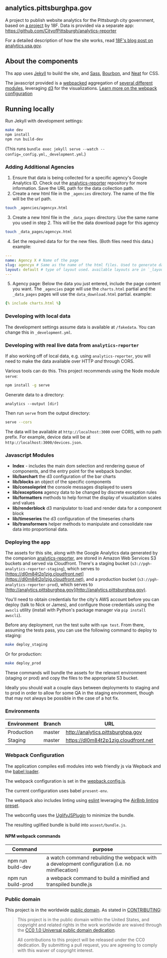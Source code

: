 ## analytics.pittsburghpa.gov

A project to publish website analytics for the Pittsburgh city government, based on [a project](https://github.com/18F/analytics.usa.gov) by 18F. Data is provided via a separate app: https://github.com/CityofPittsburgh/analytics-reporter

For a detailed description of how the site works, read [18F's blog post on analytics.usa.gov](https://18f.gsa.gov/2015/03/19/how-we-built-analytics-usa-gov/).

## About the components
Ths app uses [Jekyll](https://jekyllrb.com) to build the site, and [Sass](https://sass-lang.com/), [Bourbon](http://bourbon.io), and [Neat](https://neat.bourbon.io) for CSS.

The javascript provided is a [webpacked](https://webpack.js.org/) aggregation of [several different modules](#javascript-modules), leveraging [d3](https://d3js.org/) for the visualizations. [Learn more on the webpack configuration](#webpack-configuration)

## Running locally
Run Jekyll with development settings:

```bash
make dev
npm install
npm run build-dev
```

(This runs `bundle exec jekyll serve --watch --config=_config.yml,_development.yml`.)

### Adding Additional Agencies

1. Ensure that data is being collected for a specific agency's Google Analytics ID. Check out the [analytics-reporter](https://github.com/CityOfPittsburgh/analytics-reporter) repository for more information. Save the URL path for the data collection path.
2. Create a new html file in the `_agencies` directory. The name of the file will be the url path.
  ```bash
  touch _agencies/agencyx.html
  ```
3. Create a new html file in the `_data_pages` directory. Use the same name you used in step 2. This will be the data download page for this agency

  ```bash
  touch _data_pages/agencyx.html
  ```
4. Set the required data for for the new files. (Both files need this data.) example:

  ```yaml
  ---
  name: Agency X # Name of the page
  slug: agencyx # Same as the name of the html files. Used to generate data page links.
  layout: default # type of layout used. available layouts are in `_layouts`
  ---
  ```
5. Agency page: Below the data you just entered, include the page content you want. The `_agencies` page will use the `charts.html` partial and the `_data_pages` pages will use the `data_download.html` partial. example:

```yaml
{% include charts.html %}
```

### Developing with local data

The development settings assume data is available at `/fakedata`. You can change this in `_development.yml`.


### Developing with real live data from `analytics-reporter`

If also working off of local data, e.g. using `analytics-reporter`, you will need to make the data available over HTTP _and_ through CORS.

Various tools can do this. This project recommends using the Node module `serve`:

```bash
npm install -g serve
```

Generate data to a directory:

```
analytics --output [dir]
```

Then run `serve` from the output directory:

```bash
serve --cors
```

The data will be available at `http://localhost:3000` over CORS, with no path prefix. For example, device data will be at `http://localhost:3000/devices.json`.

### Javascript Modules
* **Index** - includes the main dom selection and rendering queue of components, and the entry point for the webpack bundler.
* **lib/barchart** the d3 configuration of the bar charts
* **lib/blocks** an object of the specific components
* **lib/consoleprint** the console messages displayed to users
* **lib/exceptions** agency data to be changed by discrete exception rules
* **lib/formatters** methods to help format the display of visualization scales and values
* **lib/renderblock** d3 manipulator to load and render data for a component block
* **lib/timeseries** the d3 configuration of the timeseries charts
* **lib/transformers** helper methods to manipulate and consolidate raw data into proportional data.

### Deploying the app

The assets for this site, along with the Google Analytics data generated by the companion [analytics-reporter](https://github.com/CityofPittsburgh/analytics-reporter), are stored in Amazon Web Services S3 buckets and served via Cloudfront. There's a staging bucket (`s3://pgh-analytics-reporter-staging`), which serves to [https://dl0m84t2p1zjg.cloudfront.net](https://dl0m84t2p1zjg.cloudfront.net), and a production bucket (`s3://pgh-analytics-reporter-prod`), which serves to [http://analytics.pittsburghpa.gov](http://analytics.pittsburghpa.gov).

You'll need to obtain credentials for the city's AWS account before you can deploy (talk to Nick or James), and configure those credentials using the `awscli` utility (install with Python's package manager via `pip install awscli`). 

Before any deployment, run the test suite with `npm test`. From there, assuming the tests pass, you can use the following command to deploy to staging:

```bash
make deploy_staging
```

Or for production: 

```bash
make deploy_prod
```

These commands will bundle the assets for the relevant environment (staging or prod) and copy the files to the appropriate S3 bucket.

Ideally you should wait a couple days between deployments to staging and to prod in order to allow for some QA in the staging environment, though that may not always be possible in the case of a hot fix.


### Environments

| Environment | Branch | URL |
|-------------| ------ | --- |
| Production | master | http://analytics.pittsburghpa.gov |
| Staging | master | https://dl0m84t2p1zjg.cloudfront.net |

### Webpack Configuration
The application compiles es6 modules into web friendly js via Wepback and the [babel loader](https://webpack.js.org/loaders/babel-loader/).

The webpack configuration is set in the [wepback.config.js](./webpack.config.js).

The current configuration uses babel `present-env`.

The webpack also includes linting using [eslint](https://eslint.org/) leveraging the [AirBnb linting preset](https://www.npmjs.com/package/eslint-config-airbnb).

The webconfig uses the [UglifyJSPlugin](https://webpack.js.org/plugins/uglifyjs-webpack-plugin/) to minimize the bundle.

The resulting uglified bundle is build into `assest/bundle.js`.

#### NPM webpack commands
| Command | purpose |
|-------------| ------ |
| npm run build-dev | a watch command rebuilding the webpack with a development configuration (i.e. no minifiecation) |
| npm run build-prod | a webpack command to build a minified and transpiled bundle.js |

### Public domain

This project is in the worldwide [public domain](LICENSE.md). As stated in [CONTRIBUTING](CONTRIBUTING.md):

> This project is in the public domain within the United States, and copyright and related rights in the work worldwide are waived through the [CC0 1.0 Universal public domain dedication](https://creativecommons.org/publicdomain/zero/1.0/).
>
> All contributions to this project will be released under the CC0 dedication. By submitting a pull request, you are agreeing to comply with this waiver of copyright interest.
